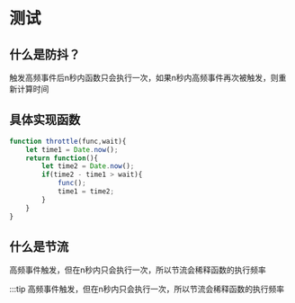 # 测试
## 什么是防抖？
触发高频事件后n秒内函数只会执行一次，如果n秒内高频事件再次被触发，则重新计算时间
## 具体实现函数
```js
function throttle(func,wait){
    let time1 = Date.now();
    return function(){
        let time2 = Date.now();
        if(time2 - time1 > wait){
            func();
            time1 = time2;
        }
    }
}
```
## 什么是节流
高频事件触发，但在n秒内只会执行一次，所以节流会稀释函数的执行频率

:::tip 高频事件触发，但在n秒内只会执行一次，所以节流会稀释函数的执行频率